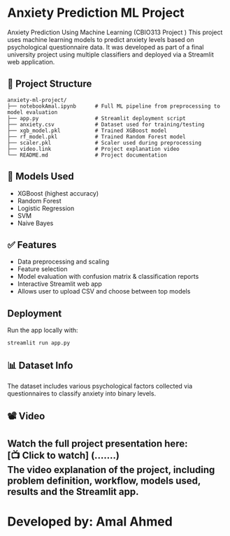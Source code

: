 # Anxiety Prediction ML Project 
Anxiety Prediction Using Machine Learning  (CBIO313 Project )
This project uses machine learning models to predict anxiety levels based on psychological questionnaire data. It was developed as part of a final university project using multiple classifiers and deployed via a Streamlit web application.

## 📂 Project Structure

```
anxiety-ml-project/
├── notebookAmal.ipynb      # Full ML pipeline from preprocessing to model evaluation
├── app.py                  # Streamlit deployment script
├── anxiety.csv             # Dataset used for training/testing
├── xgb_model.pkl           # Trained XGBoost model
├── rf_model.pkl            # Trained Random Forest model
├── scaler.pkl              # Scaler used during preprocessing
├── video.link              # Project explanation video 
└── README.md               # Project documentation
```

## 🧠 Models Used

- XGBoost (highest accuracy)
- Random Forest
- Logistic Regression
- SVM
- Naive Bayes

## ✅ Features

- Data preprocessing and scaling
- Feature selection
- Model evaluation with confusion matrix & classification reports
- Interactive Streamlit web app
- Allows user to upload CSV and choose between top models

## Deployment

Run the app locally with:
```bash
streamlit run app.py
```

## 📊 Dataset Info

The dataset includes various psychological factors collected via questionnaires to classify anxiety into binary levels.

## 📽️ Video

Watch the full project presentation here:  
[📺 Click to watch] (.......)  
The video  explanation of the project, including problem definition, workflow, models used, results and the Streamlit app.
---
# Developed by: Amal Ahmed
